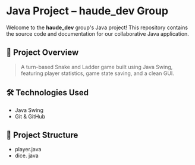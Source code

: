 # Java Project – haude_dev Group

Welcome to the **haude_dev** group's Java project! This repository contains the source code and documentation for our collaborative Java application.

## 🚀 Project Overview
> A turn-based Snake and Ladder game built using Java Swing, featuring player statistics, game state saving, and a clean GUI.

## 🛠️ Technologies Used
- Java Swing
- Git & GitHub

## 📁 Project Structure
- player.java 
- dice. java